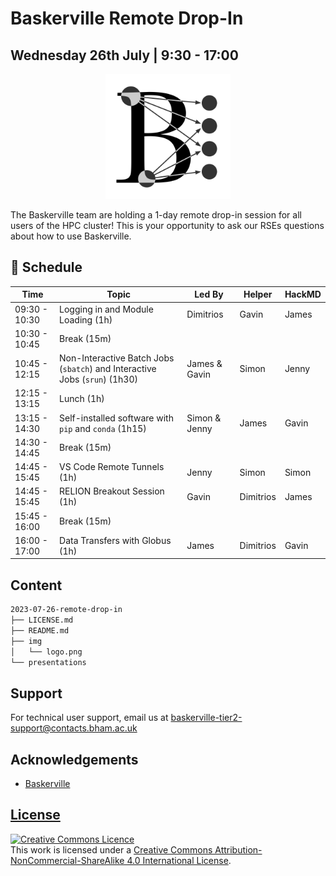 # Baskerville Remote Drop-In

## Wednesday 26th July | 9:30 - 17:00

<center><img src="img/logo.png" alt="baskerville-logo" width="200"/></center>

The Baskerville team are holding a 1-day remote drop-in session for all users of the HPC cluster! This is your opportunity to ask our RSEs questions about how to use Baskerville.

## :calendar: Schedule

| Time          | Topic                                                                            | Led By | Helper | HackMD |
| ------------- | -------------------------------------------------------------------------------- | ------ | ------ | ------ |
| 09:30 - 10:30 | Logging in and Module Loading (1h)                                           | Dimitrios       |  Gavin      | James        |
| 10:30 - 10:45 | Break (15m)                                                                           |        |        |        |
| 10:45 - 12:15 | Non-Interactive Batch Jobs (`sbatch`) and Interactive Jobs (`srun`)  (1h30) | James & Gavin | Simon       | Jenny       |
| 12:15 - 13:15 | Lunch (1h)                                                                           |        |        |        |
| 13:15 - 14:30 | Self-installed software with `pip` and `conda`  (1h15)                      | Simon & Jenny | James       | Gavin       |
| 14:30 - 14:45 | Break (15m)                                                                           |        |        |        |
| 14:45 - 15:45 | VS Code Remote Tunnels  (1h)                                                 | Jenny  |  Simon      | Simon        |
| 14:45 - 15:45 | RELION Breakout Session (1h)                                                     | Gavin  | Dimitrios       | James       |
| 15:45 - 16:00 | Break (15m)                                                                            |        |        |        |
| 16:00 - 17:00 | Data Transfers with Globus  (1h)                                             | James  | Dimitrios       |  Gavin      |

## Content

```bash
2023-07-26-remote-drop-in
├── LICENSE.md
├── README.md
├── img
│   └── logo.png
└── presentations
```

## Support

For technical user support, email us at baskerville-tier2-support@contacts.bham.ac.uk

## Acknowledgements

* [Baskerville](https://github.com/baskerville-hpc)

## [License](LICENSE.md)

<a rel="license" href="http://creativecommons.org/licenses/by-nc-sa/4.0/"><img alt="Creative Commons Licence" style="border-width:0" src="https://i.creativecommons.org/l/by-nc-sa/4.0/88x31.png" /></a><br />This work is licensed under a <a rel="license" href="http://creativecommons.org/licenses/by-nc-sa/4.0/">Creative Commons Attribution-NonCommercial-ShareAlike 4.0 International License</a>.
